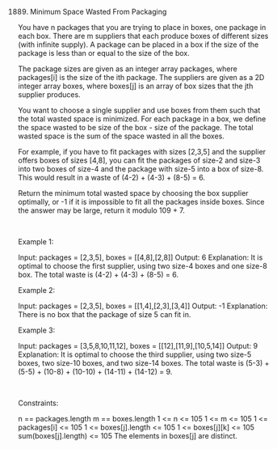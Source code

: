 1889. Minimum Space Wasted From Packaging

You have n packages that you are trying to place in boxes, one package in each box. There are m suppliers that each produce boxes of different sizes (with infinite supply). A package can be placed in a box if the size of the package is less than or equal to the size of the box.

The package sizes are given as an integer array packages, where packages[i] is the size of the ith package. The suppliers are given as a 2D integer array boxes, where boxes[j] is an array of box sizes that the jth supplier produces.

You want to choose a single supplier and use boxes from them such that the total wasted space is minimized. For each package in a box, we define the space wasted to be size of the box - size of the package. The total wasted space is the sum of the space wasted in all the boxes.

For example, if you have to fit packages with sizes [2,3,5] and the supplier offers boxes of sizes [4,8], you can fit the packages of size-2 and size-3 into two boxes of size-4 and the package with size-5 into a box of size-8. This would result in a waste of (4-2) + (4-3) + (8-5) = 6.

Return the minimum total wasted space by choosing the box supplier optimally, or -1 if it is impossible to fit all the packages inside boxes. Since the answer may be large, return it modulo 109 + 7.

 

Example 1:

Input: packages = [2,3,5], boxes = [[4,8],[2,8]]
Output: 6
Explanation: It is optimal to choose the first supplier, using two size-4 boxes and one size-8 box.
The total waste is (4-2) + (4-3) + (8-5) = 6.


Example 2:

Input: packages = [2,3,5], boxes = [[1,4],[2,3],[3,4]]
Output: -1
Explanation: There is no box that the package of size 5 can fit in.


Example 3:

Input: packages = [3,5,8,10,11,12], boxes = [[12],[11,9],[10,5,14]]
Output: 9
Explanation: It is optimal to choose the third supplier, using two size-5 boxes, two size-10 boxes, and two size-14 boxes.
The total waste is (5-3) + (5-5) + (10-8) + (10-10) + (14-11) + (14-12) = 9.


 

Constraints:

n == packages.length
m == boxes.length
1 <= n <= 105
1 <= m <= 105
1 <= packages[i] <= 105
1 <= boxes[j].length <= 105
1 <= boxes[j][k] <= 105
sum(boxes[j].length) <= 105
The elements in boxes[j] are distinct.